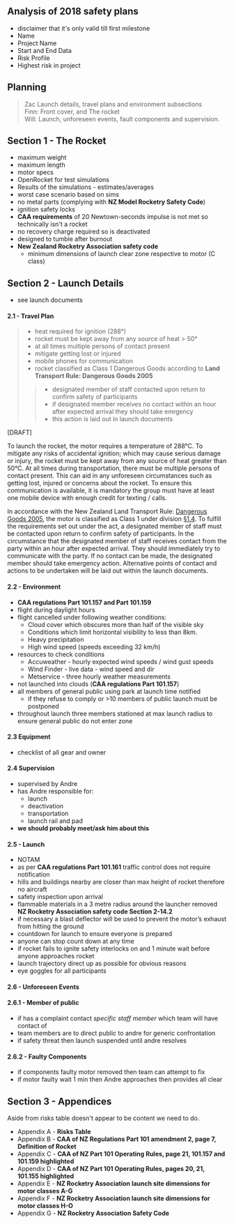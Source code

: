 ## Analysis of 2018 safety plans

- disclaimer that it's only valid till first milestone
- Name
- Project Name
- Start and End Data
- Risk Profile
- Highest risk in project

## Planning
> Zac Launch details, travel plans and environment subsections <br>
> Finn: Front cover, and The rocket <br>
> Will: Launch, unforeseen events, fault components and supervision.

## Section 1 - The Rocket
- maximum weight 
- maximum length
- motor specs
- OpenRocket for test simulations
 - Results of the simulations - estimates/averages
 - worst case scenario based on sims
- no metal parts (complying with **NZ Model Rocketry Safety Code**)
- ignition safety locks
- **CAA requirements** of 20 Newtown-seconds impulse is not met so technically isn't a rocket
- no recovery charge required so is deactivated
- designed to tumble after burnout
- **New Zealand Rocketry Association safety code**
  - minimum dimensions of launch clear zone respective to motor (C class)

## Section 2 - Launch Details
 - see launch documents

#### 2.1 - Travel Plan
> - heat required for ignition (288°)
> - rocket must be kept away from any source of heat > 50°
> - at all times multiple persons of contact present
> - mitigate getting lost or injured
> - mobile phones for communication
> - rocket classified as Class 1 Dangerous Goods according to **Land Transport Rule: Dangerous Goods 2005**
>> - designated member of staff contacted upon return to confirm safety of participants
>> - if designated member receives no contact within an hour after expected arrival they should take emrgency
>> - this action is laid out in launch documents

[DRAFT]

To launch the rocket, the motor requires a temperature of 288°C. To mitigate any risks of accidental ignition; which 
may cause serious damage or injury, the rocket must be kept away from any source of heat greater than 50°C. At all times
during transportation, there must be multiple persons of contact present. This can aid in any unforeseen circumstances 
such as getting lost, injured or concerns about the rocket. To ensure this communication is available, it is mandatory 
the group must have at least one mobile device with enough credit for texting / calls.   

In accordance with the New Zealand Land Transport Rule: [Dangerous Goods 2005](https://www.nzta.govt.nz/resources/rules/dangerous-goods-2005/),
the motor is classified as Class 1 under division [§1.4](https://www.nzta.govt.nz/resources/rules/dangerous-goods-2005/#1).
To fulfill the requirements set out under the act, a designated member of staff must  be contacted upon return to 
confirm safety of participants. In the circumstance that the designated member of staff receives contact from the party
within an hour after expected arrival. They should immediately try to communicate with the party. If no contact can be 
made, the designated member should take emergency action. Alternative points of contact and actions to be undertaken 
will be laid out within the launch documents.
      
#### 2.2 - Environment
 - **CAA regulations Part 101.157 and Part 101.159**
  - flight during daylight hours
  - flight cancelled under following weather conditions:
    - Cloud cover which obscures more than half of the visible sky
    - Conditions which limit horizontal visibility to less than 8km.
    - Heavy precipitation
    - High wind speed (speeds exceeding 32 km/h)
  - resources to check conditions
    - Accuweather - hourly expected wind speeds / wind gust speeds
    - Wind Finder - live data - wind speed and dir
    - Metservice - three hourly weather measurements
  - not launched into clouds (**CAA regulations Part 101.157**)
  - all members of general public using park at launch time notified
    - if they refuse to comply or >10 members of public launch must be postponed
  - throughout launch three members stationed at max launch radius to ensure general public do not enter zone

#### 2.3 Equipment
 - checklist of all gear and owner

#### 2.4 Supervision
 - supervised by Andre
  - has Andre responsible for:
    - launch
    - deactivation
    - transportation
    - launch rail and pad
 - **we should probably meet/ask him about this**

#### 2.5 - Launch
 - NOTAM
  - as per  **CAA regulations Part 101.161** traffic control does not require notification
  - hills and buildings nearby are closer than max  height of rocket therefore no aircraft
 - safety inspection upon arrival
  - flammable materials in a 3 metre radius around the launcher removed **NZ Rocketry Association
safety code Section 2-14.2**
  - if necessary a blast deflector will be used to prevent the motor’s exhaust from hitting the ground
 - countdown for launch to ensure everyone is prepared
  - anyone can stop count down at any time
 - if rocket fails to ignite safety interlocks on and 1 minute wait before anyone approaches rocket
 - launch trajectory direct up as possible for obvious reasons
 - eye goggles for all participants

#### 2.6 - Unforeseen Events
#### 2.6.1 - Member of public
- if has a complaint contact *specific staff member* which team will have contact of
- team members are to direct public to andre for generic confrontation
- if safety threat then launch suspended until andre resolves

#### 2.6.2 - Faulty Components
  - if components faulty motor removed then team can attempt to fix
  - if motor faulty wait 1 min then Andre approaches then provides all clear

## Section 3 - Appendices

Aside from risks table doesn't appear to be content we need to do.

- Appendix A - **Risks Table**
- Appendix B - **CAA of NZ Regulations Part 101 amendment 2, page 7, Definition of Rocket**
- Appendix C - **CAA of NZ Part 101 Operating Rules, page 21, 101.157 and 101.159 highlighted**
- Appendix D - **CAA of NZ Part 101 Operating Rules, pages 20, 21, 101.155 highlighted**
- Appendix E - **NZ Rocketry Association launch site dimensions for motor classes A-G**
- Appendix F - **NZ Rocketry Association launch site dimensions for motor classes H-O**
- Appendix G - **NZ Rocketry Association Safety Code**
